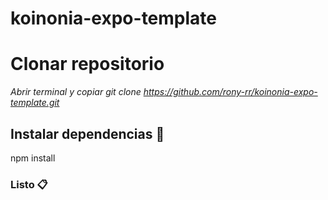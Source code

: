 # koinonia-expo-template

# Clonar repositorio

_Abrir terminal y copiar git clone https://github.com/rony-rr/koinonia-expo-template.git_

## Instalar dependencias 🚀

npm install

### Listo 📋


